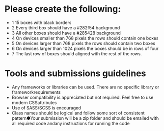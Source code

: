 # Please create the following:

- 1 15 boxes with black borders
- 2 Every third box should have a #282f54 background
- 3 All other boxes should have a #285428 background
- 4 On devices smaller than 768 pixels the rows should contain one boxes
- 5 On devices larger than 768 pixels the rows should contain two boxes
- 6 On devices larger than 1024 pixels the boxes should be in rows of four
- 7 The last row of boxes should aligned with the rest of the rows.

# Tools and submissions guidelines

- Any frameworks or libraries can be used. There are no specific library or frameworkrequirements
- Browser compatibility is appreciated but not required. Feel free to use modern CSSattributes
- Use of SASS/SCSS is encouraged
- Class names should be logical and follow some sort of consistent pattern●Your submission will be a zip folder and should be emailed with all required code andany instructions for running the code
